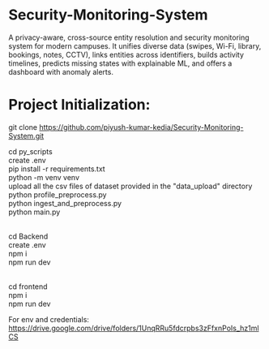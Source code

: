 # Security-Monitoring-System
A privacy-aware, cross-source entity resolution and security monitoring system for modern campuses. It unifies diverse data (swipes, Wi-Fi, library, bookings, notes, CCTV), links entities across identifiers, builds activity timelines, predicts missing states with explainable ML, and offers a dashboard with anomaly alerts.

# Project Initialization:

git clone https://github.com/piyush-kumar-kedia/Security-Monitoring-System.git

cd py_scripts <br>
create .env<br>
pip install -r requirements.txt<br>
python -m venv venv<br>
upload all the csv files of dataset provided in the "data_upload" directory<br>
python profile_preprocess.py<br>
python ingest_and_preprocess.py<br>
python main.py<br><br>

cd Backend <br>
create .env <br>
npm i<br>
npm run dev<br>
<br>

cd frontend <br>
npm i<br>
npm run dev<br>

For env and credentials:
https://drive.google.com/drive/folders/1UnqRRu5fdcrpbs3zFfxnPoIs_hz1mlCS
